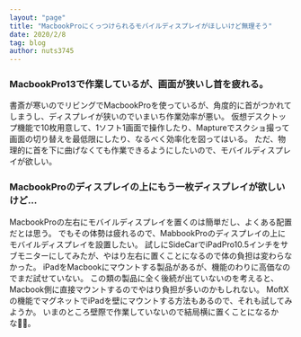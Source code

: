 ```yaml
---
layout: "page"
title: "MacbookProにくっつけられるモバイルディスプレイがほしいけど無理そう"
date: 2020/2/8
tag: blog
author: nuts3745
---
```

### MacbookPro13で作業しているが、画面が狭いし首を疲れる。
書斎が寒いのでリビングでMacbookProを使っているが、角度的に首がつかれてしまうし、ディスプレイが狭いのでいまいち作業効率が悪い。
仮想デスクトップ機能で10枚用意して、1ソフト1画面で操作したり、Maptureでスクショ撮って画面の切り替えを最低限にしたり、なるべく効率化を図ってはいる。
ただ、物理的に首を下に曲げなくても作業できるようにしたいので、モバイルディスプレイが欲しい。

### MacbookProのディスプレイの上にもう一枚ディスプレイが欲しいけど…
MacbookProの左右にモバイルディスプレイを置くのは簡単だし、よくある配置だとは思う。
でもその体勢は疲れるので、MabbookProのディスプレイの上にモバイルディスプレイを設置したい。
試しにSideCarでiPadPro10.5インチをサブモニターにしてみたが、やはり左右に置くことになるので体の負担は変わらなかった。
iPadをMacbookにマウントする製品があるが、機能のわりに高価なのでまだ試せていない。
この類の製品に全く後続が出ていないのを考えると、Macbook側に直接マウントするのでやはり負担が多いのかもしれない。
MoftXの機能でマグネットでiPadを壁にマウントする方法もあるので、それも試してみようか。
いまのところ壁際で作業していないので結局横に置くことになるかな。
